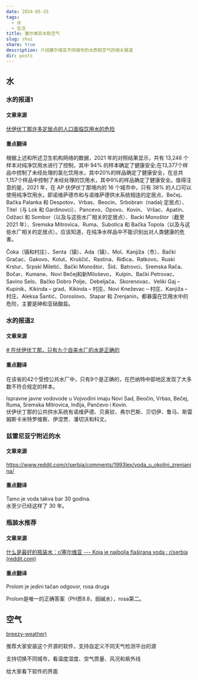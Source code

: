 ```yaml
---
date: 2024-05-25
tags:
  - 水
  - 生活
title: 塞尔维亚水和空气
slug: shui
share: true
description: 介绍塞尔维亚不同城市的水质和空气的相关报道
dir: posts
---
```


## 水

### 水的报道1

#### 文章来源

[伏伊伏丁那许多定居点的人口面临饮用水的危险](https://eko-vest.com/stanovnistvo-brojnih-naselja-u-vojvodini-izlozeno-je-opasnosti-iz-vode-za-pice/)

#### 重点翻译
根据上述和所述卫生机构网络的数据，2021 年的对照结果显示，共有 13,246 个样本对纯净饮用水进行了控制，其中 94% 的样本确定了健康安全;在13,377个样品中控制了未经处理的氯化饮用水，其中20%的样品确定了健康安全，在总共1,157个样品中控制了未经处理的饮用水，其中9%的样品确定了健康安全。值得注意的是，2021 年，在 AP 伏伊伏丁那境内的 16 个城市中，只有 38% 的人口可以使用纯净饮用水，即诺维萨德市和与诺维萨德供水系统相连的定居点、Bečej、Bačka Palanka 和 Despotov、Vrbas、Beocin、Srbobran（nadalj 定居点）、Titel（与 Lok 和 Gardinovci）、Pancevo、Opovo、Kovin、 Vršac、Apatin、Odžaci 和 Sombor（以及与这些水厂相关的定居点）、Backi Monoštor（截至 2021 年）、Sremska Mitrovica、Ruma、Subotica 和 Bačka Topola（以及与这些水厂相关的定居点）。应该知道，在纯净水样品中不能识别出对人类健康的危害。

Čoka（镇和村庄）、Senta（镇）、Ada（镇）、Mol、Kanjiža（市）、Bački Gračac、Gakovo、Kolut、Kruščić、Rastina、Riđica、Ratkovo、Ruski Krstur、Srpski Miletić、Bački Monoštor、Šid、Batrovci、Sremska Rača、Bočar、Kumane、Novi Bečej和新Miloševo， Kulpin、Bački Petrovac、Savino Selo、Bačko Dobro Polje、Debeljača、Skorenovac、Veliki Gaj – Kupinik、Kikinda – grad、Kikinda – 村庄、Novi Kneževac – 村庄、Kanjiža – 村庄、Aleksa Šantić、Doroslovo、Stapar 和 Zrenjanin，都暴露在饮用水中的危险，主要是砷和亚硝酸盐。

### 水的报道2

#### 文章来源

[# 在伏伊伏丁那，只有九个自来水厂的水是正确的](https://www.021.rs/story/Info/Vojvodina/222268/U-Vojvodini-voda-ispravna-samo-iz-devet-vodovoda.html)

#### 重点翻译

在该省的42个受控公共水厂中，只有9个是正确的，在巴纳特中部地区发现了大多数不符合规定的样本。

Ispravne javne vodovode u Vojvodini imaju Novi Sad, Beočin, Vrbas, Bečej, Ruma, Sremska Mitrovica, Inđija, Pančevo i Kovin.   
伏伊伏丁那的公共供水系统有诺维萨德、贝奥钦、弗尔巴斯、贝切伊、鲁马、斯雷姆斯卡米特罗维察、伊涅贾、潘切沃和科文。



### 兹雷尼亚宁附近的水

#### 文章来源

https://www.reddit.com/r/serbia/comments/1993lex/voda_u_okolini_zrenjanina/

#### 重点翻译
Tamo je voda takva bar 30 godina.  
水至少已经这样了 30 年。


### 瓶装水推荐

#### 文章来源


[什么是最好的瓶装水：r/塞尔维亚 --- Koja je najbolja flaširana voda : r/serbia (reddit.com)](https://www.reddit.com/r/serbia/comments/wp91e6/koja_je_najbolja_fla%C5%A1irana_voda/)

#### 重点翻译

Prolom je jedini tačan odgovor, rosa druga  

Prolom是唯一的正确答案（PH质8.8，弱碱水），rosa第二。


## 空气

[breezy-weather)](https://github.com/breezy-weather/breezy-weather)

推荐大家安装这个开源的软件，支持自定义不同天气检测平台的源

支持切换不同城市，看温度湿度、空气质量、风况和紫外线



给大家看下软件的界面


